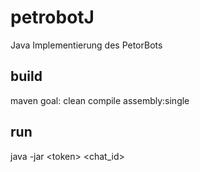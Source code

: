 # petrobotJ
Java Implementierung des PetorBots
## build
maven goal: clean compile assembly:single
## run
java -jar \<token> <chat_id>
